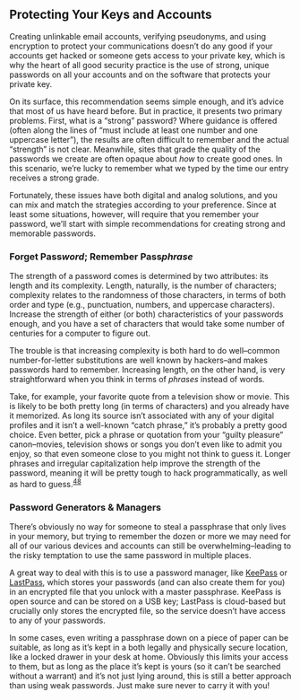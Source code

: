 Protecting Your Keys and Accounts
---------------------------------

Creating unlinkable email accounts, verifying pseudonyms, and using
encryption to protect your communications doesn’t do any good if your
accounts get hacked or someone gets access to your private key, which is
why the heart of all good security practice is the use of strong, unique
passwords on all your accounts and on the software that protects your
private key.

On its surface, this recommendation seems simple enough, and it’s advice
that most of us have heard before. But in practice, it presents two
primary problems. First, what is a “strong” password? Where guidance is
offered (often along the lines of “must include at least one number and
one uppercase letter”), the results are often difficult to remember and
the actual “strength” is not clear. Meanwhile, sites that grade the
quality of the passwords we create are often opaque about *how* to
create good ones. In this scenario, we’re lucky to remember what we
typed by the time our entry receives a strong grade.

Fortunately, these issues have both digital and analog solutions, and
you can mix and match the strategies according to your preference. Since
at least some situations, however, will require that you remember your
password, we’ll start with simple recommendations for creating strong
and memorable passwords.

### Forget Pass*word*; Remember Pass*phrase*

The strength of a password comes is determined by two attributes: its
length and its complexity. Length, naturally, is the number of
characters; complexity relates to the randomness of those characters, in
terms of both order and type (e.g., punctuation, numbers, and uppercase
characters). Increase the strength of either (or both) characteristics
of your passwords enough, and you have a set of characters that would
take some number of centuries for a computer to figure out.

The trouble is that increasing complexity is both hard to do well–common
number-for-letter substitutions are well known by hackers–and makes
passwords hard to remember. Increasing length, on the other hand, is
very straightforward when you think in terms of *phrases* instead of
words.

Take, for example, your favorite quote from a television show or movie.
This is likely to be both pretty long (in terms of characters) and you
already have it memorized. As long its source isn’t associated with any
of your digital profiles and it isn’t a well-known “catch phrase,” it’s
probably a pretty good choice. Even better, pick a phrase or quotation
from your “guilty pleasure” canon–movies, television shows or songs you
don’t even like to admit you enjoy, so that even someone close to you
might not think to guess it. Longer phrases and irregular capitalization
help improve the strength of the password, meaning it will be pretty
tough to hack programmatically, as well as hard to
guess.<sup>[48](footnotes/README.html)</sup>

### Password Generators & Managers

There’s obviously no way for someone to steal a passphrase that only
lives in your memory, but trying to remember the dozen or more we may
need for all of our various devices and accounts can still be
overwhelming–leading to the risky temptation to use the same password in
multiple places.

A great way to deal with this is to use a password manager, like
[KeePass](http://keepass.info/) or [LastPass](https://lastpass.com/),
which stores your passwords (and can also create them for you) in an
encrypted file that you unlock with a master passphrase. KeePass is open
source and can be stored on a USB key; LastPass is cloud-based but
crucially only stores the encrypted file, so the service doesn’t have
access to any of your passwords.

In some cases, even writing a passphrase down on a piece of paper can be
suitable, as long as it’s kept in a both legally and physically secure
location, like a locked drawer in your desk at home. Obviously this
limits your access to them, but as long as the place it’s kept is yours
(so it can’t be searched without a warrant) and it’s not just lying
around, this is still a better approach than using weak passwords. Just
make sure never to carry it with you!